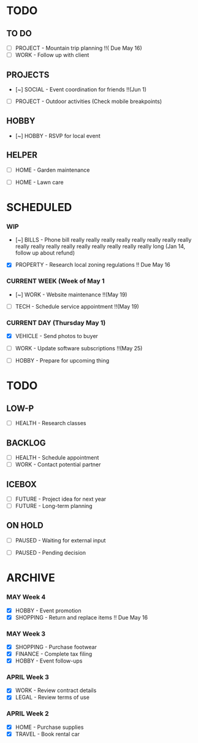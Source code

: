 # TODO
## TO DO
* [ ] PROJECT - Mountain trip planning !!( Due May 16)
* [ ] WORK - Follow up with client

## PROJECTS
* [~] SOCIAL - Event coordination for friends !!(Jun 1)
* [ ] PROJECT - Outdoor activities (Check mobile breakpoints)

## HOBBY
* [~] HOBBY - RSVP for local event

## HELPER
* [ ] HOME - Garden maintenance
* [ ] HOME - Lawn care


# SCHEDULED
### WIP
* [~] BILLS - Phone bill really really really really really really really really really really really really really really really really really long (Jan 14, follow up about refund)
* [x] PROPERTY - Research local zoning regulations !! Due May 16

### CURRENT WEEK (Week of May 1
* [~] WORK - Website maintenance !!(May 19)
* [ ] TECH - Schedule service appointment !!(May 19)

### CURRENT DAY (Thursday May 1)
* [x] VEHICLE - Send photos to buyer
* [ ] WORK - Update software subscriptions !!(May 25)
* [ ] HOBBY - Prepare for upcoming thing


# TODO
## LOW-P
* [ ] HEALTH - Research classes

## BACKLOG
* [ ] HEALTH - Schedule appointment
* [ ] WORK - Contact potential partner

## ICEBOX
* [ ] FUTURE - Project idea for next year
* [ ] FUTURE - Long-term planning

## ON HOLD
* [ ] PAUSED - Waiting for external input
* [ ] PAUSED - Pending decision


# ARCHIVE
### MAY Week 4
* [x] HOBBY - Event promotion
* [x] SHOPPING - Return and replace items !! Due May 16

### MAY Week 3
* [x] SHOPPING - Purchase footwear
* [x] FINANCE - Complete tax filing
* [x] HOBBY - Event follow-ups

### APRIL Week 3
* [x] WORK - Review contract details
* [x] LEGAL - Review terms of use

### APRIL Week 2
* [x] HOME - Purchase supplies
* [x] TRAVEL - Book rental car

